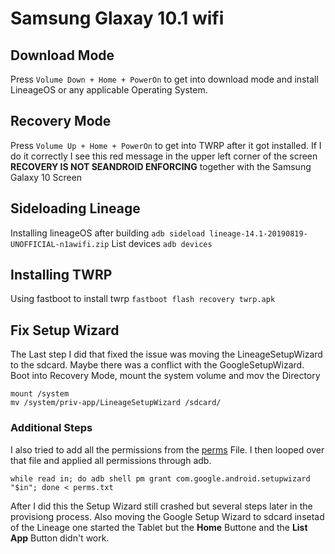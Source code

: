 # Samsung Glaxay 10.1 wifi
## Download Mode
Press `Volume Down + Home + PowerOn` to get into download mode and install LineageOS or any applicable Operating System.

## Recovery Mode
Press `Volume Up + Home + PowerOn` to get into TWRP after it got installed. If I do it correctly I see this red message in the upper left corner of the screen __RECOVERY IS NOT SEANDROID ENFORCING__ together with the Samsung Galaxy 10 Screen


## Sideloading Lineage
Installing lineageOS after building 
`adb sideload lineage-14.1-20190819-UNOFFICIAL-n1awifi.zip`
List devices
`adb devices`

## Installing TWRP
Using fastboot to install twrp
`fastboot flash recovery twrp.apk`

## Fix Setup Wizard
The Last step I did that fixed the issue was moving the LineageSetupWizard
to the sdcard. Maybe there was a conflict with the GoogleSetupWizard.
Boot into Recovery Mode, mount the system volume and mov the Directory
```
mount /system
mv /system/priv-app/LineageSetupWizard /sdcard/
```
### Additional Steps
I also tried to add all the permissions from the [perms](perms.txt) File.
I then looped over that file and applied all permissions through adb.
```
while read in; do adb shell pm grant com.google.android.setupwizard "$in"; done < perms.txt
```
After I did this the Setup Wizard still crashed but several steps later in the 
provisiong process. 
Also moving the Google Setup Wizard to sdcard insetad of the Lineage one 
started the Tablet but the __Home__ Buttone and the __List App__ Button didn't work.
